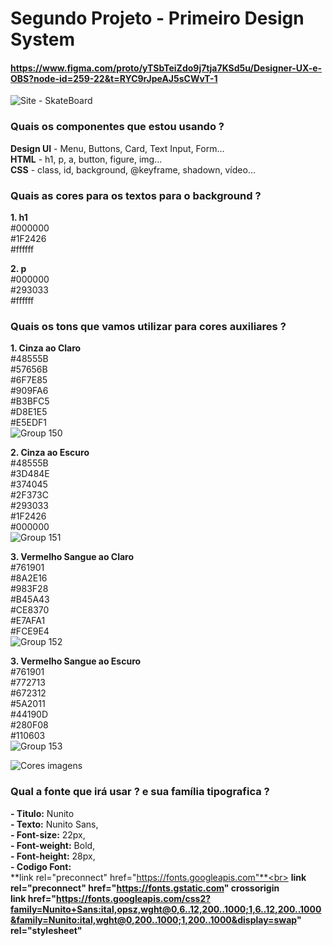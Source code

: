 # Segundo Projeto - Primeiro Design System
#### https://www.figma.com/proto/yTSbTeiZdo9j7tja7KSd5u/Designer-UX-e-OBS?node-id=259-22&t=RYC9rJpeAJ5sCWvT-1
![Site - SkateBoard](https://github.com/user-attachments/assets/e9aa559e-b3cd-497a-837b-dc202ae0011e)

### Quais os componentes que estou usando ?
**Design UI** - Menu, Buttons, Card, Text Input, Form...<br>
**HTML** - h1, p, a, button, figure, img...<br>
**CSS** - class, id, background, @keyframe, shadown, vídeo...<br>

### Quais as cores para os textos para o background ?
**1. h1**<br>
#000000<br>
#1F2426<br>
#ffffff<br>

**2. p**<br>
#000000<br>
#293033<br>
#ffffff<br>

### Quais os tons que vamos utilizar para cores auxiliares ?
**1. Cinza ao Claro**<br>
#48555B<br>
#57656B<br>
#6F7E85<br>
#909FA6<br>
#B3BFC5<br>
#D8E1E5<br>
#E5EDF1<br>
![Group 150](https://github.com/user-attachments/assets/f23ff672-d7e2-4702-8072-b2eb5d09592d)

**2. Cinza ao Escuro**<br>
#48555B<br>
#3D484E<br>
#374045<br>
#2F373C<br>
#293033<br>
#1F2426<br>
#000000<br>
![Group 151](https://github.com/user-attachments/assets/bf4f2255-cffe-4356-94a3-833633340d1f)

**3. Vermelho Sangue ao Claro**<br>
#761901<br>
#8A2E16<br>
#983F28<br>
#B45A43<br>
#CE8370<br>
#E7AFA1<br>
#FCE9E4<br>
![Group 152](https://github.com/user-attachments/assets/8f42124b-a927-4624-9c09-c7fa479329c9)

**3. Vermelho Sangue ao Escuro**<br>
#761901<br>
#772713<br>
#672312<br>
#5A2011<br>
#44190D<br>
#280F08<br>
#110603<br>
![Group 153](https://github.com/user-attachments/assets/8bbad40f-0c2e-416f-b973-b752f9b9bd24)

![Cores imagens](https://github.com/user-attachments/assets/36f180fd-4f50-4cd2-9655-c5d2c3219aa0)

### Qual a fonte que irá usar ? e sua família tipografica ?
 **- Titulo:** Nunito<br>
 **- Texto:** Nunito Sans,<br>
	**- Font-size:** 22px,<br>
	**- Font-weight:** Bold,<br>
	**- Font-height:** 28px,<br>
**- Codigo Font:**<br>
**link rel="preconnect" href="https://fonts.googleapis.com"**<br>
**link rel="preconnect" href="https://fonts.gstatic.com" crossorigin**<br>
**link href="https://fonts.googleapis.com/css2?family=Nunito+Sans:ital,opsz,wght@0,6..12,200..1000;1,6..12,200..1000&family=Nunito:ital,wght@0,200..1000;1,200..1000&display=swap" rel="stylesheet"**<br>
